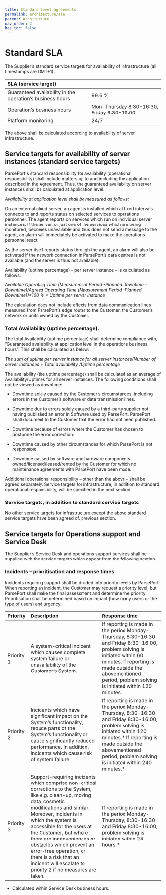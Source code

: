 ```yaml
---
title: Standard level agreements
permalink: architecture/sla
parent: Architecture
nav_order: 2
has_toc: false
---
```


# Standard SLA
The Supplier’s standard service targets for availability of infrastructure (all timestamps are GMT+1):

| SLA (service target)                                      |                          |
|:----------------------------------------------------------|:-------------------------|
| Guaranteed availability in the operation’s business hours | 99.6 %                   |
| Operation’s business hours                                | Mon-Thursday 8:30-16:30, Friday 8:30-16:00  |
| Platform monitoring                                       | 24/7                     |



The above shall be calculated according to availability of server infrastructure.

## Service targets for availability of server instances (standard service targets)
ParsePort's standard responsibility for availability (operational responsibility) shall include matters up to and including the application described in the Agreement. Thus, the guaranteed availability on server instances shall be calculated at application level.

*Availability at application level shall be measured as follows:*

On an external cloud server, an agent is installed which at fixed intervals connects to and reports status on selected services to operations personnel. The agent reports on services which run on individual server instances. If the server, or just one of the services which are being monitored, becomes unavailable and thus does not send a message to the agent, an alarm will immediately be activated to make the operations personnel react.

As the server itself reports status through the agent, an alarm will also be activated if the network connection in ParsePort’s data centres is not available (and the server is thus not available).

Availability (uptime percentage) - per server instance – is calculated as follows:

_Available Operating Time (Measurement Period -Planned Downtime -Downtime)/Agreed Operating Time (Measurement Period -Planned Downtime))*100 % = Uptime per server instance_

The calculation does not include effects from data communication lines measured from ParsePort’s edge router to the Customer, the Customer’s network or units owned by the Customer.

### Total Availability (uptime percentage).
The total Availability (uptime percentage) shall determine compliance with,
”Guaranteed availability at application level in the operations business hours”. This shall be calculated as below:

_The sum of uptime per server instance for all server instances/Number of server instances = Total availability /Uptime percentage_

The availability (the uptime percentage) shall be calculated as an average of Availability/Uptimes for all server instances.
The following conditions shall not be viewed as downtime:

* Downtime solely caused by the Customer’s circumstances, including errors in the Customer’s software or data transmission lines.

* Downtime due to errors solely caused by a third-party supplier not having published an error in Software used by ParsePort.  ParsePort shall document to the Customer that the error had not been published.

* Downtime because of errors where the Customer has chosen to postpone the error correction.

* Downtime caused by other circumstances for which ParsePort is not responsible.

* Downtime caused by software and hardware components owned/licensed/leased/rented by the Customer for which no maintenance agreements with ParsePort have been made.


Additional operational responsibility – other than the above – shall be agreed separately. Service targets for infrastructure, in addition to standard operational responsibility, will be specified in the next section.

### Service targets, in addition to standard service targets
No other service targets for infrastructure except the above standard service targets have been agreed cf. previous section.

## Service targets for Operations support and Service Desk
The Supplier’s Service Desk and operations support services shall be supplied with the service targets which appear from the following section.

### Incidents – prioritisation and response times
Incidents requiring support shall be divided into priority levels by ParsePort. When reporting an incident, the Customer may request a priority level, but ParsePort shall make the final assessment and determine the priority. Prioritisation shall be determined based on impact (how many users or the type of users) and urgency.

| Priority     | Description              | Response time        |
|:-------------|:-------------------------|:---------------------|
| Priority 1   | A system-critical incident which causes complete system failure or unavailability of the Customer’s System.                   | If reporting is made in the period Monday-Thursday, 8:30-16:30 and Friday 8:30-16:00, problem solving is initiated within 60 minutes. If reporting is made outside the abovementioned period, problem solving is initiated within 120 minutes.|
| Priority 2   |	Incidents which have significant impact on the System’s functionality, reduce parts of the System’s functionality or cause significantly reduced performance.  In addition, incidents which cause risk of system failure. |	If reporting is made in the period Monday-Thursday, 8:30-16:30 and Friday 8:30-16:00, problem solving is initiated within 120 minutes.* If reporting is made outside the abovementioned period, problem solving is initiated within 240 minutes.*|
| Priority 3   |	Support-requiring incidents which comprise non-critical corrections to the System, like e.g. clean-up, moving data, cosmetic modifications and similar. Moreover, incidents in which the system is accessible for the users at the Customer, but where there are inconveniences or obstacles which prevent an error-free operation, or there is a risk that an incident will escalate to priority 2 if no measures are taken.| 	If reporting is made in the period Monday-Thursday, 8:30-16:30 and Friday 8:30-16:00, problem solving is initiated within 24 hours.*|

  * Calculated within Service Desk business hours.

